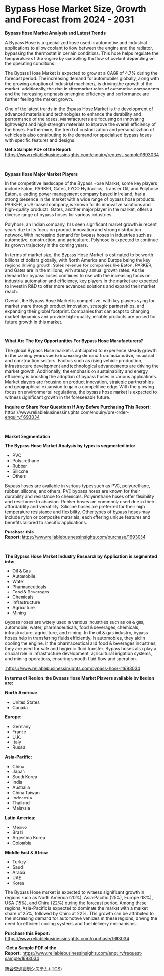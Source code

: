 <p><h1>Bypass Hose Market Size, Growth and Forecast from 2024 - 2031</h1></p><p><strong>Bypass Hose Market Analysis and Latest Trends</strong></p>
<p><p>A Bypass Hose is a specialized hose used in automotive and industrial applications to allow coolant to flow between the engine and the radiator, bypassing the thermostat in certain conditions. This hose helps regulate the temperature of the engine by controlling the flow of coolant depending on the operating conditions.</p><p>The Bypass Hose Market is expected to grow at a CAGR of 4.7% during the forecast period. The increasing demand for automobiles globally, along with the growing adoption of industrial machinery, is driving the growth of the market. Additionally, the rise in aftermarket sales of automotive components and the increasing emphasis on engine efficiency and performance are further fueling the market growth.</p><p>One of the latest trends in the Bypass Hose Market is the development of advanced materials and technologies to enhance the durability and performance of the hoses. Manufacturers are focusing on innovating lightweight and high-strength materials to improve the overall efficiency of the hoses. Furthermore, the trend of customization and personalization of vehicles is also contributing to the demand for specialized bypass hoses with specific features and designs.</p></p>
<p><strong>Get a Sample PDF of the Report:&nbsp;</strong> <a href="https://www.reliablebusinessinsights.com/enquiry/request-sample/1693034">https://www.reliablebusinessinsights.com/enquiry/request-sample/1693034</a></p>
<p>&nbsp;</p>
<p><strong>Bypass Hose Major Market Players</strong></p>
<p><p>In the competitive landscape of the Bypass Hose Market, some key players include Eaton, PARKER, Gates, RYCO Hydraulics, Transfer Oil, and Polyhose. Eaton, a leading power management company based in Ireland, has a strong presence in the market with a wide range of bypass hose products. PARKER, a US-based company, is known for its innovative solutions and high-quality products. Gates, another major player in the market, offers a diverse range of bypass hoses for various industries.</p><p>Polyhose, an Indian company, has seen significant market growth in recent years due to its focus on product innovation and strong distribution network. With increasing demand for bypass hoses in industries such as automotive, construction, and agriculture, Polyhose is expected to continue its growth trajectory in the coming years.</p><p>In terms of market size, the Bypass Hose Market is estimated to be worth billions of dollars globally, with North America and Europe being the key regions driving growth. Sales revenue for companies like Eaton, PARKER, and Gates are in the millions, with steady annual growth rates. As the demand for bypass hoses continues to rise with the increasing focus on industrial automation and efficiency, key players in the market are expected to invest in R&D to offer more advanced solutions and expand their market reach.</p><p>Overall, the Bypass Hose Market is competitive, with key players vying for market share through product innovation, strategic partnerships, and expanding their global footprint. Companies that can adapt to changing market dynamics and provide high-quality, reliable products are poised for future growth in this market.</p></p>
<p>&nbsp;</p>
<p><strong>What Are The Key Opportunities For Bypass Hose Manufacturers?</strong></p>
<p><p>The global Bypass Hose market is anticipated to experience steady growth in the coming years due to increasing demand from automotive, industrial and construction sectors. Factors such as rising vehicle production, infrastructure development and technological advancements are driving the market growth. Additionally, the emphasis on sustainability and energy efficiency is boosting the adoption of bypass hoses in various applications. Market players are focusing on product innovation, strategic partnerships and geographical expansion to gain a competitive edge. With the growing focus on environmental regulations, the bypass hose market is expected to witness significant growth in the foreseeable future.</p></p>
<p><strong>Inquire or Share Your Questions If Any Before Purchasing This Report:</strong> <a href="https://www.reliablebusinessinsights.com/enquiry/pre-order-enquiry/1693034">https://www.reliablebusinessinsights.com/enquiry/pre-order-enquiry/1693034</a></p>
<p>&nbsp;</p>
<p><strong>Market Segmentation</strong></p>
<p><strong>The Bypass Hose Market Analysis by types is segmented into:</strong></p>
<p><ul><li>PVC</li><li>Polyurethane</li><li>Rubber</li><li>Silicone</li><li>Others</li></ul></p>
<p><p>Bypass hoses are available in various types such as PVC, polyurethane, rubber, silicone, and others. PVC bypass hoses are known for their durability and resistance to chemicals. Polyurethane hoses offer flexibility and resistance to abrasion. Rubber hoses are commonly used due to their affordability and versatility. Silicone hoses are preferred for their high temperature resistance and flexibility. Other types of bypass hoses may include nylon or composite materials, each offering unique features and benefits tailored to specific applications.</p></p>
<p><strong>Purchase this Report:&nbsp;</strong><a href="https://www.reliablebusinessinsights.com/purchase/1693034">https://www.reliablebusinessinsights.com/purchase/1693034</a></p>
<p>&nbsp;</p>
<p><strong>The Bypass Hose Market Industry Research by Application is segmented into:</strong></p>
<p><ul><li>Oil & Gas</li><li>Automobile</li><li>Water</li><li>Pharmaceuticals</li><li>Food & Beverages</li><li>Chemicals</li><li>Infrastructure</li><li>Agriculture</li><li>Mining</li></ul></p>
<p><p>Bypass hoses are widely used in various industries such as oil & gas, automobile, water, pharmaceuticals, food & beverages, chemicals, infrastructure, agriculture, and mining. In the oil & gas industry, bypass hoses help in transferring fluids efficiently. In automobiles, they aid in cooling the engine. In the pharmaceutical and food & beverages industries, they are used for safe and hygienic fluid transfer. Bypass hoses also play a crucial role in infrastructure development, agricultural irrigation systems, and mining operations, ensuring smooth fluid flow and operation.</p></p>
<p><a href="https://www.reliablebusinessinsights.com/bypass-hose-r1693034">&nbsp;https://www.reliablebusinessinsights.com/bypass-hose-r1693034</a></p>
<p><strong>In terms of Region, the Bypass Hose Market Players available by Region are:</strong></p>
<p>
    <p> <strong> North America: </strong>
        <ul>
            <li>United States</li>
            <li>Canada</li>
        </ul>
        </p> 
    <p> <strong> Europe: </strong>
        <ul>
            <li>Germany</li>
            <li>France</li>
            <li>U.K.</li>
            <li>Italy</li>
            <li>Russia</li>
        </ul>
        </p> 
    <p> <strong> Asia-Pacific: </strong>
        <ul>
            <li>China</li>
            <li>Japan</li>
            <li>South Korea</li>
            <li>India</li>
            <li>Australia</li>
            <li>China Taiwan</li>
            <li>Indonesia</li>
            <li>Thailand</li>
            <li>Malaysia</li>
        </ul>
        </p> 
    <p> <strong> Latin America: </strong>
        <ul>
            <li>Mexico</li>
            <li>Brazil</li>
            <li>Argentina Korea</li>
            <li>Colombia</li>
        </ul>
        </p> 
    <p> <strong> Middle East & Africa: </strong>
        <ul>
            <li>Turkey</li>
            <li>Saudi</li>
            <li>Arabia</li>
            <li>UAE</li>
            <li>Korea</li>
        </ul>
    </p>
    </p>
<p><p>The Bypass Hose market is expected to witness significant growth in regions such as North America (20%), Asia-Pacific (25%), Europe (18%), USA (15%), and China (22%) during the forecast period. Among these regions, Asia-Pacific is expected to dominate the market with a market share of 25%, followed by China at 22%. This growth can be attributed to the increasing demand for automotive vehicles in these regions, driving the need for efficient cooling systems and fuel delivery mechanisms.</p></p>
<p><strong>Purchase this Report: </strong><a href="https://www.reliablebusinessinsights.com/purchase/1693034">https://www.reliablebusinessinsights.com/purchase/1693034</a></p>
<p>&nbsp;<strong>Get a Sample PDF of the Report:&nbsp;&nbsp;</strong><a href="https://www.reliablebusinessinsights.com/enquiry/request-sample/1693034">https://www.reliablebusinessinsights.com/enquiry/request-sample/1693034</a></p>
<p><strong></strong></p>
<p><p><a href="https://medium.com/@matteills7854/%E7%B5%B1%E5%90%88%E4%BA%A4%E9%80%9A%E5%88%B6%E5%BE%A1%E3%82%B7%E3%82%B9%E3%83%86%E3%83%A0-itcs-%E5%B8%82%E5%A0%B4%E3%81%AE%E5%88%86%E6%9E%90-%E3%82%B0%E3%83%AD%E3%83%BC%E3%83%90%E3%83%AB%E7%94%A3%E6%A5%AD%E3%81%AE%E8%A6%8B%E9%80%9A%E3%81%97%E3%81%A8%E4%BA%88%E6%B8%AC-2024%E5%B9%B4%E3%81%8B%E3%82%892031%E5%B9%B4-ef149bd0bee6">統合交通管制システム (ITCS)</a></p></p>